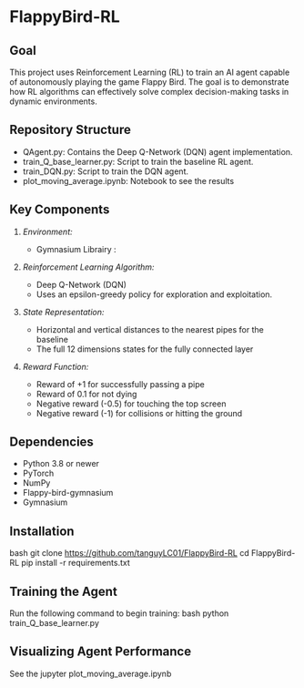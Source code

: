 # FlappyBird-RL

## Goal

This project uses Reinforcement Learning (RL) to train an AI agent capable of autonomously playing the game Flappy Bird. The goal is to demonstrate how RL algorithms can effectively solve complex decision-making tasks in dynamic environments.

## Repository Structure

- QAgent.py: Contains the Deep Q-Network (DQN) agent implementation.
- train_Q_base_learner.py: Script to train the baseline RL agent.
- train_DQN.py: Script to train the DQN agent.
- plot_moving_average.ipynb: Notebook to see the results

## Key Components

1. _Environment:_

   - Gymnasium Librairy :

2. _Reinforcement Learning Algorithm:_

   - Deep Q-Network (DQN)
   - Uses an epsilon-greedy policy for exploration and exploitation.

3. _State Representation:_

   - Horizontal and vertical distances to the nearest pipes for the baseline
   - The full 12 dimensions states for the fully connected layer

4. _Reward Function:_

   - Reward of +1 for successfully passing a pipe
   - Reward of 0.1 for not dying
   - Negative reward (-0.5) for touching the top screen
   - Negative reward (-1) for collisions or hitting the ground

## Dependencies

- Python 3.8 or newer
- PyTorch
- NumPy
- Flappy-bird-gymnasium
- Gymnasium

## Installation

bash
git clone https://github.com/tanguyLC01/FlappyBird-RL
cd FlappyBird-RL
pip install -r requirements.txt

## Training the Agent

Run the following command to begin training:
bash
python train_Q_base_learner.py

## Visualizing Agent Performance

See the jupyter plot_moving_average.ipynb
